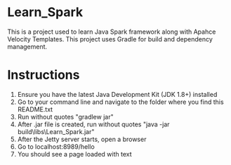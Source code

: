 # Learn_Spark

This is a project used to learn Java Spark framework along with Apahce Velocity Templates. This project uses Gradle for build and dependency management.

# Instructions
1) Ensure you have the latest Java Development Kit (JDK 1.8+) installed<br>
2) Go to your command line and navigate to the folder where you find this README.txt<br>
3) Run without quotes "gradlew jar"<br>
4) After .jar file is created, run without quotes "java -jar build\libs\Learn_Spark.jar"<br>
5) After the Jetty server starts, open a browser<br>
6) Go to localhost:8989/hello<br>
7) You should see a page loaded with text<br>

